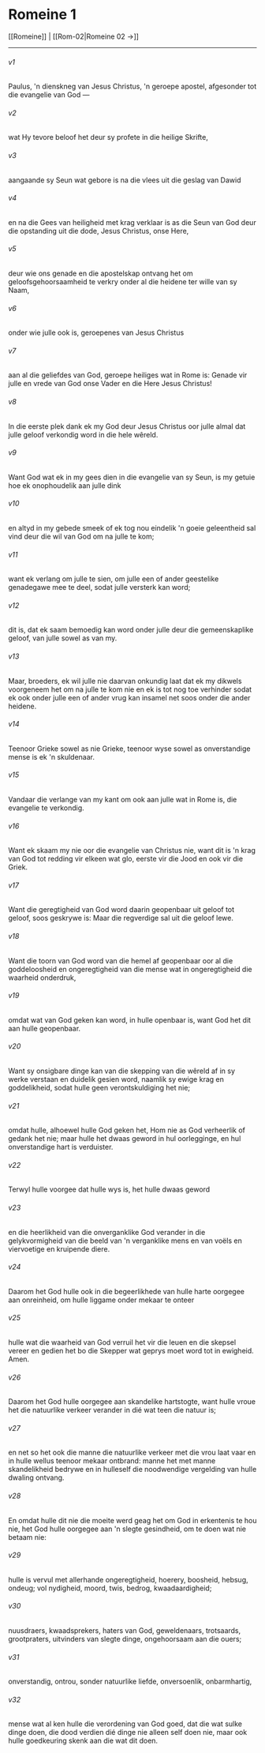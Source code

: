 # Romeine 1

[[Romeine]] | [[Rom-02|Romeine 02 →]]
***

###### v1
Paulus, 'n dienskneg van Jesus Christus, 'n geroepe apostel, afgesonder tot die evangelie van God — 
###### v2
wat Hy tevore beloof het deur sy profete in die heilige Skrifte, 
###### v3
aangaande sy Seun wat gebore is na die vlees uit die geslag van Dawid 
###### v4
en na die Gees van heiligheid met krag verklaar is as die Seun van God deur die opstanding uit die dode, Jesus Christus, onse Here, 
###### v5
deur wie ons genade en die apostelskap ontvang het om geloofsgehoorsaamheid te verkry onder al die heidene ter wille van sy Naam, 
###### v6
onder wie julle ook is, geroepenes van Jesus Christus 
###### v7
aan al die geliefdes van God, geroepe heiliges wat in Rome is: Genade vir julle en vrede van God onse Vader en die Here Jesus Christus! 
###### v8
In die eerste plek dank ek my God deur Jesus Christus oor julle almal dat julle geloof verkondig word in die hele wêreld. 
###### v9
Want God wat ek in my gees dien in die evangelie van sy Seun, is my getuie hoe ek onophoudelik aan julle dink 
###### v10
en altyd in my gebede smeek of ek tog nou eindelik 'n goeie geleentheid sal vind deur die wil van God om na julle te kom; 
###### v11
want ek verlang om julle te sien, om julle een of ander geestelike genadegawe mee te deel, sodat julle versterk kan word; 
###### v12
dit is, dat ek saam bemoedig kan word onder julle deur die gemeenskaplike geloof, van julle sowel as van my. 
###### v13
Maar, broeders, ek wil julle nie daarvan onkundig laat dat ek my dikwels voorgeneem het om na julle te kom nie en ek is tot nog toe verhinder sodat ek ook onder julle een of ander vrug kan insamel net soos onder die ander heidene. 
###### v14
Teenoor Grieke sowel as nie Grieke, teenoor wyse sowel as onverstandige mense is ek 'n skuldenaar. 
###### v15
Vandaar die verlange van my kant om ook aan julle wat in Rome is, die evangelie te verkondig. 
###### v16
Want ek skaam my nie oor die evangelie van Christus nie, want dit is 'n krag van God tot redding vir elkeen wat glo, eerste vir die Jood en ook vir die Griek. 
###### v17
Want die geregtigheid van God word daarin geopenbaar uit geloof tot geloof, soos geskrywe is: Maar die regverdige sal uit die geloof lewe. 
###### v18
Want die toorn van God word van die hemel af geopenbaar oor al die goddeloosheid en ongeregtigheid van die mense wat in ongeregtigheid die waarheid onderdruk, 
###### v19
omdat wat van God geken kan word, in hulle openbaar is, want God het dit aan hulle geopenbaar. 
###### v20
Want sy onsigbare dinge kan van die skepping van die wêreld af in sy werke verstaan en duidelik gesien word, naamlik sy ewige krag en goddelikheid, sodat hulle geen verontskuldiging het nie; 
###### v21
omdat hulle, alhoewel hulle God geken het, Hom nie as God verheerlik of gedank het nie; maar hulle het dwaas geword in hul oorlegginge, en hul onverstandige hart is verduister. 
###### v22
Terwyl hulle voorgee dat hulle wys is, het hulle dwaas geword 
###### v23
en die heerlikheid van die onverganklike God verander in die gelykvormigheid van die beeld van 'n verganklike mens en van voëls en viervoetige en kruipende diere. 
###### v24
Daarom het God hulle ook in die begeerlikhede van hulle harte oorgegee aan onreinheid, om hulle liggame onder mekaar te onteer 
###### v25
hulle wat die waarheid van God verruil het vir die leuen en die skepsel vereer en gedien het bo die Skepper wat geprys moet word tot in ewigheid. Amen. 
###### v26
Daarom het God hulle oorgegee aan skandelike hartstogte, want hulle vroue het die natuurlike verkeer verander in dié wat teen die natuur is; 
###### v27
en net so het ook die manne die natuurlike verkeer met die vrou laat vaar en in hulle wellus teenoor mekaar ontbrand: manne het met manne skandelikheid bedrywe en in hulleself die noodwendige vergelding van hulle dwaling ontvang. 
###### v28
En omdat hulle dit nie die moeite werd geag het om God in erkentenis te hou nie, het God hulle oorgegee aan 'n slegte gesindheid, om te doen wat nie betaam nie: 
###### v29
hulle is vervul met allerhande ongeregtigheid, hoerery, boosheid, hebsug, ondeug; vol nydigheid, moord, twis, bedrog, kwaadaardigheid; 
###### v30
nuusdraers, kwaadsprekers, haters van God, geweldenaars, trotsaards, grootpraters, uitvinders van slegte dinge, ongehoorsaam aan die ouers; 
###### v31
onverstandig, ontrou, sonder natuurlike liefde, onversoenlik, onbarmhartig, 
###### v32
mense wat al ken hulle die verordening van God goed, dat die wat sulke dinge doen, die dood verdien dié dinge nie alleen self doen nie, maar ook hulle goedkeuring skenk aan die wat dit doen. 
